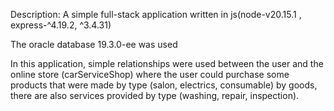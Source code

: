 Description:
A simple full-stack application written in js(node-v20.15.1 , express-^4.19.2, ^3.4.31)

The oracle database 19.3.0-ee was used

In this application, simple relationships were used between the user and the online store (carServiceShop) where the user could purchase some products that were made by type (salon, electrics, consumable) by goods, there are also services provided by type (washing, repair, inspection).
